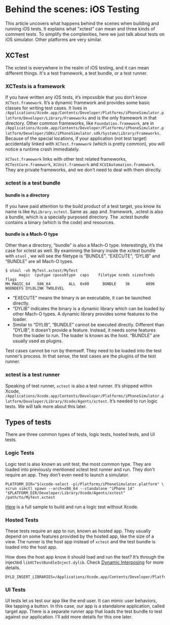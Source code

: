 # Behind the scenes: iOS Testing
This article uncovers what happens behind the scenes when building and running iOS tests. It explains what "xctest" can mean and three kinds of comment tests. To simplify the complexities, here we just talk about tests on iOS simulator. Other platforms are very similar.

## XCTest
The xctest is everywhere in the realm of iOS testing, and it can mean different things. It's a test framework, a test bundle, or a test runner.

### XCTests is a framework
If you have written any iOS tests, it’s impossible that you don’t know `XCTest.framework`. It’s a dynamic framework and provides some basic classes for writing test cases. It lives in `/Applications/Xcode.app/Contents/Developer/Platforms/iPhoneSimulator.platform/Developer/Library/Frameworks` and is the only framework in that directory. Other common frameworks, like `Foundation.framework`, are in  `/Applications/Xcode.app/Contents/Developer/Platforms/iPhoneSimulator.platform/Developer/SDKs/iPhoneSimulator.sdk/System/Library/Frameworks`. Because of the special locations, if your application (not test target) accidentally linked with `XCTest.framework` (which is pretty common), you will notice a runtime crash immediately.

`XCTest.framework` links with other test related frameworks, `XCTestCore.framework`, `XCUnit.framework` and `XCUIAutomation.framework`. They are private frameworks, and we don’t need to deal with them directly.

### xctest is a test bundle
#### bundle is a directory
If you have paid attention to the build product of a test target, you know its name is like `MyLibrary.xctest`. Same as .app and .framework, .xctest is also a bundle, which is a specially purposed directory. The .xctest bundle contains a binary (which is the code) and resources.

#### bundle is a Mach-O type
Other than a directory, “bundle” is also a Mach-O type. Interestingly, it’s the case for xctest as well. By examining the binary inside the xctest bundle with `otool` , we will see the filetype is “BUNDLE”. “EXECUTE”, “DYLIB” and “BUNDLE” are all Mach-O types.

```
$ otool -vh MyTest.xctest/MyTest
      magic  cputype cpusubtype  caps    filetype ncmds sizeofcmds      flags
MH_MAGIC_64   X86_64        ALL  0x00      BUNDLE    36       4096   NOUNDEFS DYLDLINK TWOLEVEL
```

* “EXECUTE” means the binary is an executable, it can be launched directly.
*  “DYLIB” indicates the binary is a dynamic library which can be loaded by other Mach-O types. A dynamic library provides some features to the loader.
* Similar to  “DYLIB”, “BUNDLE” cannot be executed directly. Different than “DYLIB”, it doesn’t provide a feature. Instead, it needs some features from the loader to run. The loader is known as the host. “BUNDLE” are usually used as plugins.

Test cases cannot be run by themself. They need to be loaded into the test runner’s process. In that sense, the test cases are the plugins of the test runner.

### xctest is a test runner
Speaking of test runner, `xctest` is also a test runner. It’s shipped within Xcode,  `/Applications/Xcode.app/Contents/Developer/Platforms/iPhoneSimulator.platform/Developer/Library/Xcode/Agents/xctest`. It’s needed to run logic tests. We will talk more about this later.

## Types of tests
There are three common types of tests, logic tests, hosted tests, and UI tests.
### Logic Tests
Logic test is also known as unit test, the most common type. They are loaded into previously mentioned xctest test runner and run. They don’t require an app. They don’t even need to launch a simulator.
```
PLATFORM_DIR="$(xcode-select -p)/Platforms/iPhoneSimulator.platform" \
xcrun simctl spawn --arch=x86_64 --standalone "iPhone 14" "$PLATFORM_DIR/Developer/Library/Xcode/Agents/xctest" /path/to/MyTest.xctest
```
[Here](../testing/logic_test/build_and_test.sh) is a full sample to build and run a logic test without Xcode.

### Hosted Tests
These tests require an app to run, known as hosted app. They usually depend on some features provided by the hosted app, like the size of a view. The runner is the host app instead of `xctest` and the test bundle is loaded into the host app.

How does the host app know it should load and run the test? It’s through the injected `libXCTestBundleInject.dylib`. Check [Dynamic Interposing](../dynamic_linking/dynamic_interposing.md) for more details.
```
DYLD_INSERT_LIBRARIES=/Applications/Xcode.app/Contents/Developer/Platforms/iPhoneSimulator.platform/Developer/usr/lib/libXCTestBundleInject.dylib
```

### UI Tests
UI tests let us test our app like the end user. It can mimic user behaviors, like tapping a button. In this case, our app is a standalone application, called target app. There is a separate runner app that loads the test bundle to test against our application. I'll add more details for this one later.
